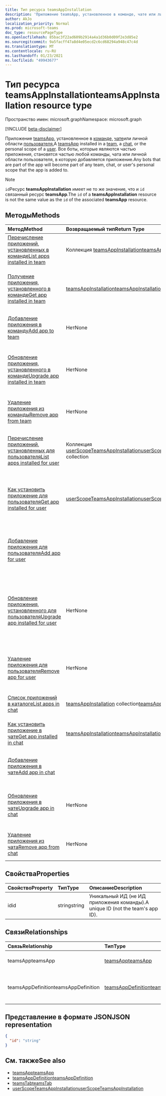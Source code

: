 ```yaml
---
title: Тип ресурса teamsAppInstallation
description: 'Приложение teamsApp, установленное в команде, чате или личной области пользователя. '
author: AkJo
localization_priority: Normal
ms.prod: microsoft-teams
doc_type: resourcePageType
ms.openlocfilehash: 85bac3f22ad609b2914a4a1d36b0d09f2e3d85e2
ms.sourcegitcommit: 9a5facff47a8d4e05ecd2c6cd68294a948c47c4d
ms.translationtype: MT
ms.contentlocale: ru-RU
ms.lasthandoff: 01/23/2021
ms.locfileid: "49943677"
---
```

# <a name="teamsappinstallation-resource-type"></a><span data-ttu-id="bfbc9-103">Тип ресурса teamsAppInstallation</span><span class="sxs-lookup"><span data-stu-id="bfbc9-103">teamsAppInstallation resource type</span></span>

<span data-ttu-id="bfbc9-104">Пространство имен: microsoft.graph</span><span class="sxs-lookup"><span data-stu-id="bfbc9-104">Namespace: microsoft.graph</span></span>

[!INCLUDE [beta-disclaimer](../../includes/beta-disclaimer.md)]

<span data-ttu-id="bfbc9-105">Приложение [teamsApp,](teamsapp.md) установленное в [команде,](team.md) [чате](chat.md)или личной области [пользователя.](user.md)</span><span class="sxs-lookup"><span data-stu-id="bfbc9-105">A [teamsApp](teamsapp.md) installed in a [team](team.md), a [chat](chat.md), or the personal scope of a [user](user.md).</span></span> <span data-ttu-id="bfbc9-106">Все боты, которые являются частью приложения, становятся частью любой команды, чата или личной области пользователя, в которую добавляется приложение.</span><span class="sxs-lookup"><span data-stu-id="bfbc9-106">Any bots that are part of the app will become part of any team, chat, or user's personal scope that the app is added to.</span></span>

> [!NOTE]
> <span data-ttu-id="bfbc9-107">`id`Ресурс **teamsAppInstallation** имеет не то же значение, что и `id` связанный ресурс **teamsApp**.</span><span class="sxs-lookup"><span data-stu-id="bfbc9-107">The `id` of a **teamsAppInstallation** resource is not the same value as the `id` of the associated **teamsApp** resource.</span></span>

## <a name="methods"></a><span data-ttu-id="bfbc9-108">Методы</span><span class="sxs-lookup"><span data-stu-id="bfbc9-108">Methods</span></span>

| <span data-ttu-id="bfbc9-109">Метод</span><span class="sxs-lookup"><span data-stu-id="bfbc9-109">Method</span></span>       | <span data-ttu-id="bfbc9-110">Возвращаемый тип</span><span class="sxs-lookup"><span data-stu-id="bfbc9-110">Return Type</span></span>  |<span data-ttu-id="bfbc9-111">Описание</span><span class="sxs-lookup"><span data-stu-id="bfbc9-111">Description</span></span>|
|:---------------|:--------|:----------|
|[<span data-ttu-id="bfbc9-112">Перечисление приложений, установленных в команде</span><span class="sxs-lookup"><span data-stu-id="bfbc9-112">List apps installed in team</span></span>](../api/team-list-installedapps.md) | <span data-ttu-id="bfbc9-113">Коллекция [teamsAppInstallation](teamsappinstallation.md)</span><span class="sxs-lookup"><span data-stu-id="bfbc9-113">[teamsAppInstallation](teamsappinstallation.md) collection</span></span> | <span data-ttu-id="bfbc9-114">Перечисление приложений, установленных в команде.</span><span class="sxs-lookup"><span data-stu-id="bfbc9-114">List apps installed in a team.</span></span>|
|[<span data-ttu-id="bfbc9-115">Получение приложения, установленного в команде</span><span class="sxs-lookup"><span data-stu-id="bfbc9-115">Get app installed in team</span></span>](../api/team-get-installedapps.md) | [<span data-ttu-id="bfbc9-116">teamsAppInstallation</span><span class="sxs-lookup"><span data-stu-id="bfbc9-116">teamsAppInstallation</span></span>](teamsappinstallation.md) | <span data-ttu-id="bfbc9-117">Получение указанного приложения, установленного в команде.</span><span class="sxs-lookup"><span data-stu-id="bfbc9-117">Get the specified app installed in a team.</span></span>|
|[<span data-ttu-id="bfbc9-118">Добавление приложения в команду</span><span class="sxs-lookup"><span data-stu-id="bfbc9-118">Add app to team</span></span>](../api/team-post-installedapps.md) |<span data-ttu-id="bfbc9-119">Нет</span><span class="sxs-lookup"><span data-stu-id="bfbc9-119">None</span></span> | <span data-ttu-id="bfbc9-120">Добавление (установка) приложения в команду.</span><span class="sxs-lookup"><span data-stu-id="bfbc9-120">Add (install) an app to a team.</span></span>|
|[<span data-ttu-id="bfbc9-121">Обновление приложения, установленного в команде</span><span class="sxs-lookup"><span data-stu-id="bfbc9-121">Upgrade app installed in team</span></span>](../api/team-teamsappinstallation-upgrade.md) | <span data-ttu-id="bfbc9-122">Нет</span><span class="sxs-lookup"><span data-stu-id="bfbc9-122">None</span></span> | <span data-ttu-id="bfbc9-123">Обновление приложения, установленного в команде, до последней версии.</span><span class="sxs-lookup"><span data-stu-id="bfbc9-123">Upgrade the app installed in a team to the latest version.</span></span>|
|[<span data-ttu-id="bfbc9-124">Удаление приложения из команды</span><span class="sxs-lookup"><span data-stu-id="bfbc9-124">Remove app from team</span></span>](../api/team-delete-installedapps.md) | <span data-ttu-id="bfbc9-125">Нет</span><span class="sxs-lookup"><span data-stu-id="bfbc9-125">None</span></span> | <span data-ttu-id="bfbc9-126">Удаление приложения из команды.</span><span class="sxs-lookup"><span data-stu-id="bfbc9-126">Remove (uninstall) an app from a team.</span></span>|
|[<span data-ttu-id="bfbc9-127">Перечисление приложений, установленных для пользователя</span><span class="sxs-lookup"><span data-stu-id="bfbc9-127">List apps installed for user</span></span>](../api/userteamwork-list-installedapps.md) | <span data-ttu-id="bfbc9-128">Коллекция [userScopeTeamsAppInstallation](userscopeteamsappinstallation.md)</span><span class="sxs-lookup"><span data-stu-id="bfbc9-128">[userScopeTeamsAppInstallation](userscopeteamsappinstallation.md) collection</span></span> | <span data-ttu-id="bfbc9-129">Список приложений, установленных в личной области пользователя.</span><span class="sxs-lookup"><span data-stu-id="bfbc9-129">List apps installed in the personal scope of a user.</span></span>|
|[<span data-ttu-id="bfbc9-130">Как установить приложение для пользователя</span><span class="sxs-lookup"><span data-stu-id="bfbc9-130">Get app installed for user</span></span>](../api/userteamwork-get-installedapps.md)| [<span data-ttu-id="bfbc9-131">userScopeTeamsAppInstallation</span><span class="sxs-lookup"><span data-stu-id="bfbc9-131">userScopeTeamsAppInstallation</span></span>](userscopeteamsappinstallation.md) | <span data-ttu-id="bfbc9-132">Получите указанное приложение, установленное в личной области пользователя.</span><span class="sxs-lookup"><span data-stu-id="bfbc9-132">Get the specified app installed in the personal scope of a user.</span></span> |
|[<span data-ttu-id="bfbc9-133">Добавление приложения для пользователя</span><span class="sxs-lookup"><span data-stu-id="bfbc9-133">Add app for user</span></span>](../api/userteamwork-post-installedapps.md) | | <span data-ttu-id="bfbc9-134">Добавление (установка) приложения в личной области пользователя.</span><span class="sxs-lookup"><span data-stu-id="bfbc9-134">Add (install) an app in the personal scope of a user.</span></span>|
|[<span data-ttu-id="bfbc9-135">Обновление приложения, установленного для пользователя</span><span class="sxs-lookup"><span data-stu-id="bfbc9-135">Upgrade app installed for user</span></span>](../api/userteamwork-teamsappinstallation-upgrade.md) | <span data-ttu-id="bfbc9-136">Нет</span><span class="sxs-lookup"><span data-stu-id="bfbc9-136">None</span></span> | <span data-ttu-id="bfbc9-137">Обновив приложение, установленное в личной области пользователя, до последней версии.</span><span class="sxs-lookup"><span data-stu-id="bfbc9-137">Upgrade the app installed in the personal scope of a user to the latest version.</span></span>|
|[<span data-ttu-id="bfbc9-138">Удаление приложения для пользователя</span><span class="sxs-lookup"><span data-stu-id="bfbc9-138">Remove app for user</span></span>](../api/userteamwork-delete-installedapps.md) | <span data-ttu-id="bfbc9-139">Нет</span><span class="sxs-lookup"><span data-stu-id="bfbc9-139">None</span></span> | <span data-ttu-id="bfbc9-140">Удалите (удалите) приложение в личной области пользователя.</span><span class="sxs-lookup"><span data-stu-id="bfbc9-140">Remove (uninstall) an app in the personal scope of a user.</span></span>|
|[<span data-ttu-id="bfbc9-141">Список приложений в каталоге</span><span class="sxs-lookup"><span data-stu-id="bfbc9-141">List apps in chat</span></span>](../api/chat-list-installedapps.md) |<span data-ttu-id="bfbc9-142">[teamsAppInstallation](teamsappinstallation.md) collection</span><span class="sxs-lookup"><span data-stu-id="bfbc9-142">[teamsAppInstallation](teamsappinstallation.md) collection</span></span> | <span data-ttu-id="bfbc9-143">Список приложений, установленных в чате.</span><span class="sxs-lookup"><span data-stu-id="bfbc9-143">List apps installed in a chat.</span></span>|
|[<span data-ttu-id="bfbc9-144">Как установить приложение в чате</span><span class="sxs-lookup"><span data-stu-id="bfbc9-144">Get app installed in chat</span></span>](../api/chat-get-installedapps.md) | [<span data-ttu-id="bfbc9-145">teamsAppInstallation</span><span class="sxs-lookup"><span data-stu-id="bfbc9-145">teamsAppInstallation</span></span>](teamsappinstallation.md) | <span data-ttu-id="bfbc9-146">Получите указанное приложение, установленное в чате.</span><span class="sxs-lookup"><span data-stu-id="bfbc9-146">Get the specified app installed in a chat.</span></span>|
|[<span data-ttu-id="bfbc9-147">Добавление приложения в чате</span><span class="sxs-lookup"><span data-stu-id="bfbc9-147">Add app in chat</span></span>](../api/chat-post-installedapps.md) | | <span data-ttu-id="bfbc9-148">Добавление (установка) приложения в чат.</span><span class="sxs-lookup"><span data-stu-id="bfbc9-148">Add (install) an app to a chat.</span></span>|
|[<span data-ttu-id="bfbc9-149">Обновление приложения в чате</span><span class="sxs-lookup"><span data-stu-id="bfbc9-149">Upgrade app in chat</span></span>](../api/chat-teamsappinstallation-upgrade.md) | <span data-ttu-id="bfbc9-150">Нет</span><span class="sxs-lookup"><span data-stu-id="bfbc9-150">None</span></span> | <span data-ttu-id="bfbc9-151">Обновив приложение, установленное в чате, до последней версии.</span><span class="sxs-lookup"><span data-stu-id="bfbc9-151">Upgrade the app installed in a chat to the latest version.</span></span>|
|[<span data-ttu-id="bfbc9-152">Удаление приложения из чата</span><span class="sxs-lookup"><span data-stu-id="bfbc9-152">Remove app from chat</span></span>](../api/chat-delete-installedapps.md) | <span data-ttu-id="bfbc9-153">Нет</span><span class="sxs-lookup"><span data-stu-id="bfbc9-153">None</span></span> | <span data-ttu-id="bfbc9-154">Удаление приложения из чата.</span><span class="sxs-lookup"><span data-stu-id="bfbc9-154">Remove (uninstall) app from a chat.</span></span>|

## <a name="properties"></a><span data-ttu-id="bfbc9-155">Свойства</span><span class="sxs-lookup"><span data-stu-id="bfbc9-155">Properties</span></span>

| <span data-ttu-id="bfbc9-156">Свойство</span><span class="sxs-lookup"><span data-stu-id="bfbc9-156">Property</span></span>            | <span data-ttu-id="bfbc9-157">Тип</span><span class="sxs-lookup"><span data-stu-id="bfbc9-157">Type</span></span>     | <span data-ttu-id="bfbc9-158">Описание</span><span class="sxs-lookup"><span data-stu-id="bfbc9-158">Description</span></span> |
|:------------------- |:-------- |:----------- |
| <span data-ttu-id="bfbc9-159">id</span><span class="sxs-lookup"><span data-stu-id="bfbc9-159">id</span></span>                  | <span data-ttu-id="bfbc9-160">string</span><span class="sxs-lookup"><span data-stu-id="bfbc9-160">string</span></span>   | <span data-ttu-id="bfbc9-161">Уникальный ИД (не ИД приложения команды).</span><span class="sxs-lookup"><span data-stu-id="bfbc9-161">A unique ID (not the team's app ID).</span></span> |

## <a name="relationships"></a><span data-ttu-id="bfbc9-162">Связи</span><span class="sxs-lookup"><span data-stu-id="bfbc9-162">Relationships</span></span>

| <span data-ttu-id="bfbc9-163">Связь</span><span class="sxs-lookup"><span data-stu-id="bfbc9-163">Relationship</span></span>   | <span data-ttu-id="bfbc9-164">Тип</span><span class="sxs-lookup"><span data-stu-id="bfbc9-164">Type</span></span>    | <span data-ttu-id="bfbc9-165">Описание</span><span class="sxs-lookup"><span data-stu-id="bfbc9-165">Description</span></span> |
|:---------------|:--------|:----------|
|<span data-ttu-id="bfbc9-166">teamsApp</span><span class="sxs-lookup"><span data-stu-id="bfbc9-166">teamsApp</span></span>|[<span data-ttu-id="bfbc9-167">teamsApp</span><span class="sxs-lookup"><span data-stu-id="bfbc9-167">teamsApp</span></span>](teamsapp.md)| <span data-ttu-id="bfbc9-168">Установленное приложение.</span><span class="sxs-lookup"><span data-stu-id="bfbc9-168">The app that is installed.</span></span> |
|<span data-ttu-id="bfbc9-169">teamsAppDefinition</span><span class="sxs-lookup"><span data-stu-id="bfbc9-169">teamsAppDefinition</span></span>|[<span data-ttu-id="bfbc9-170">teamsAppDefinition</span><span class="sxs-lookup"><span data-stu-id="bfbc9-170">teamsAppDefinition</span></span>](teamsappdefinition.md)| <span data-ttu-id="bfbc9-171">Сведения об этой версии приложения.</span><span class="sxs-lookup"><span data-stu-id="bfbc9-171">The details of this version of the app.</span></span> |

## <a name="json-representation"></a><span data-ttu-id="bfbc9-172">Представление в формате JSON</span><span class="sxs-lookup"><span data-stu-id="bfbc9-172">JSON representation</span></span>

<!-- {
  "blockType": "resource",
  "@odata.type": "microsoft.graph.teamsAppInstallation",
  "baseType": "microsoft.graph.entity"
}-->

```json
{
  "id": "string"
}
```

## <a name="see-also"></a><span data-ttu-id="bfbc9-173">См. также</span><span class="sxs-lookup"><span data-stu-id="bfbc9-173">See also</span></span>

- [<span data-ttu-id="bfbc9-174">teamsApp</span><span class="sxs-lookup"><span data-stu-id="bfbc9-174">teamsApp</span></span>](teamsapp.md)
- [<span data-ttu-id="bfbc9-175">teamsAppDefinition</span><span class="sxs-lookup"><span data-stu-id="bfbc9-175">teamsAppDefinition</span></span>](teamsappdefinition.md)
- [<span data-ttu-id="bfbc9-176">teamsTab</span><span class="sxs-lookup"><span data-stu-id="bfbc9-176">teamsTab</span></span>](../resources/teamstab.md)
- [<span data-ttu-id="bfbc9-177">userScopeTeamsAppInstallation</span><span class="sxs-lookup"><span data-stu-id="bfbc9-177">userScopeTeamsAppInstallation</span></span>](../resources/userscopeteamsappinstallation.md)

<!-- uuid: 8fcb5dbc-d5aa-4681-8e31-b001d5168d79
2015-10-25 14:57:30 UTC -->
<!--
{
  "type": "#page.annotation",
  "description": "teamsApp resource",
  "keywords": "",
  "section": "documentation",
  "tocPath": "",
  "suppressions": []
}
-->



